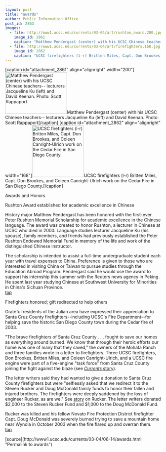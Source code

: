 ```yaml
---
layout: post
title: "awards"
author: Public Information Office
post_id: 2863
images:
  - file: http://www1.ucsc.edu/currents/03-04/art/rushton_award.200.jpg
    image_id: 2861
    caption: "Matthew Pendergast (center) with his UCSC Chinese teachers-- lecturers Jacqueline Ku (left) and David Keenan. Photo: Scott Rappaport"
  - file: http://www1.ucsc.edu/currents/03-04/art/firefighters.168.jpg
    image_id: 2862
    caption: "UCSC firefighters (l-r) Britten Miles, Capt. Don Brookes, and Coleen Canright-Ulrich work on the Cedar Fire in San Diego County."
---
```


[caption id="attachment_2861" align="alignright" width="200"]<a href="http://localhost/mysite/wp-content/uploads/2004/06/rushton_award.200.jpg"><img class="size-full wp-image-2861" src="http://localhost/mysite/wp-content/uploads/2004/06/rushton_award.200.jpg" alt="Matthew Pendergast (center) with his UCSC Chinese teachers-- lecturers Jacqueline Ku (left) and David Keenan. Photo: Scott Rappaport" width="200" height="135" /></a>Matthew Pendergast (center) with his UCSC Chinese teachers-- lecturers Jacqueline Ku (left) and David Keenan. Photo: Scott Rappaport[/caption]
[caption id="attachment_2862" align="alignright" width="168"]<a href="http://localhost/mysite/wp-content/uploads/2004/06/firefighters.168.jpg"><img class="size-full wp-image-2862" src="http://localhost/mysite/wp-content/uploads/2004/06/firefighters.168.jpg" alt="UCSC firefighters (l-r) Britten Miles, Capt. Don Brookes, and Coleen Canright-Ulrich work on the Cedar Fire in San Diego County." width="168" height="168" /></a>UCSC firefighters (l-r) Britten Miles, Capt. Don Brookes, and Coleen Canright-Ulrich work on the Cedar Fire in San Diego County.[/caption]
<p class="pagehead">
  Awards and Honors
</p>
<p>
  <span class="sectionhead"><a name="rushton" id="rushton"></a>Rushton Award established for academic excellence in Chinese</span><br>
</p>
<p>
  History major Matthew Pendergast has been honored with the first-ever Peter Rushton Memorial Scholarship for academic excellence in the Chinese language. The award was created to honor Rushton, a lecturer in Chinese at UCSC who died in 2000. Language studies lecturer Jacqueline Ku (his spouse), family members, and friends had previously established the Peter Rushton Endowed Memorial Fund in memory of the life and work of the distinguished Chinese instructor.<br>
</p>
<p>
  The scholarship is intended to assist a full-time undergraduate student each year with travel expenses to China. Preference is given to those who are interested in visiting China or Taiwan to pursue studies through the Education Abroad Program. Pendergast said he would use the award to support his internship this summer with the Reuters news agency in Peking. He spent last year studying Chinese at Southwest University for Minorities in China's Sichuan Province.<br>
  <a href="#rushton">top</a>
</p>
<p>
  <span class="sectionhead"><a name="firefighters" id="firefighters"></a>Firefighters honored; gift redirected to help others</span><br>
</p>
<p>
  Grateful residents of the Julian area have expressed their appreciation to Santa Cruz County firefighters--including UCSC's Fire Department--for helping save the historic San Diego County town during the Cedar fire of 2003.<br>
</p>
<p>
  "The brave firefighters of Santa Cruz County . . . fought to save our homes as everything around burned. We know that through their heroic efforts our home was one of many that they saved," the owners of the Mohata Ranch and three families wrote in a letter to firefighters. Three UCSC firefighters, Don Brookes, Britten Miles, and Coleen Canright-Ulrich, and a UCSC fire engine were part of a five-engine "task force" from Santa Cruz County joining the fight against the blaze (see <a href="http://currents.ucsc.edu/03-04/11-10/firefighters.html"><i>Currents</i> story</a>).<br>
</p>
<p>
  The letter writers said they had wanted to give a donation to Santa Cruz County firefighters but were "selflessly asked that we redirect it to the Steven Rucker and Doug McDonald family funds to honor their fallen and injured brothers. The firefighters were deeply saddened by the loss of engineer Rucker, as are we." See <a href="http://www.fallenbrothers.com/community/showthread.php?t=3788">story</a> on Rucker. The letter writers donated $2,000 to the Steven Rucker Fund and $1,000 to the Doug McDonald Fund.<br>
</p>
<p>
  Rucker was killed and his fellow Novato Fire Protection District firefighter Capt. Doug McDonald was severely burned trying to save a mountain home near Wynola in October 2003 when the fire flared up and overran them.<br>
  <a href="#rushton">top</a>
</p>
<p>

</p>
[source](http://www1.ucsc.edu/currents/03-04/06-14/awards.html "Permalink to awards")
